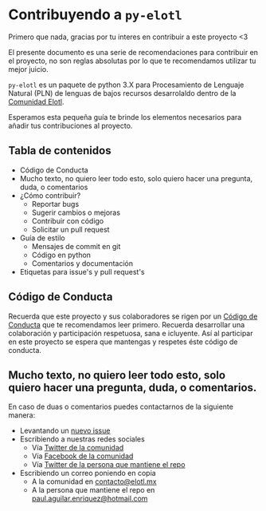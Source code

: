 # Contribuyendo a `py-elotl`

Primero que nada, gracias por tu interes en contribuir a este proyecto <3 

El presente documento es una serie de recomendaciones para contribuir en el proyecto, no son reglas absolutas
por lo que te recomendamos utilizar tu mejor juicio.

`py-elotl` es un paquete de python 3.X para Procesamiento de Lenguaje Natural (PLN) de lenguas de bajos recursos
desarrolaldo dentro de la [Comunidad Elotl](https://elotl.mx/).

Esperamos esta pequeña guía te brinde los elementos necesarios para añadir tus contribuciones al proyecto.

##  Tabla de contenidos

- Código de Conducta
- Mucho texto, no quiero leer todo esto, solo quiero hacer una pregunta, duda, o comentarios
- ¿Cómo contribuir?
  - Reportar bugs
  - Sugerir cambios o mejoras
  - Contribuir con código
  - Solicitar un pull request
- Guía de estilo
  - Mensajes de commit en git
  - Código en python
  - Comentarios y documentación
- Etiquetas para issue's y pull request's

##  Código de Conducta

Recuerda que este proyecto y sus colaboradores se rigen por un [Código de Conducta](./CODE_OF_CONDUCT.md) que
te recomendamos leer primero. Recuerda desarrollar una colaboración y participación respetuosa, sana e icluyente.
Así al participar en este proyecto se espera que mantengas y respetes éste código de conducta.

##  Mucho texto, no quiero leer todo esto, solo quiero hacer una pregunta, duda, o comentarios.

En caso de duas o comentarios puedes contactarnos de la siguiente manera:

- Levantando un [nuevo issue](https://github.com/ElotlMX/py-elotl/issues)
- Escribiendo a nuestras redes sociales
  - Vía [Twitter de la comunidad](https://twitter.com/elotlmx)
  - Vía [Facebook de la comunidad](https://www.facebook.com/comunidadelotl/)
  - Vía [Twitter de la persona que mantiene el repo](https://twitter.com/_penserbjorne)
- Escribiendo un correo poniendo en copia
  - A la comunidad en [contacto@elotl.mx](contacto@elotl.mx)
  - A la persona que mantiene el repo en [paul.aguilar.enriquez@hotmail.com](paul.aguilar.enriquez@hotmail.com)
